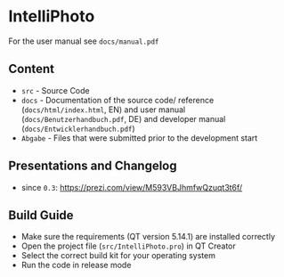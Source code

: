 # IntelliPhoto

For the user manual see `docs/manual.pdf`

## Content

- `src` - Source Code
- `docs` - Documentation of the source code/ reference (`docs/html/index.html`, EN) and user manual (`docs/Benutzerhandbuch.pdf`, DE) and developer manual (`docs/Entwicklerhandbuch.pdf`)
- `Abgabe` - Files that were submitted prior to the development start

## Presentations and Changelog

- since `0.3`: https://prezi.com/view/M593VBJhmfwQzuqt3t6f/

## Build Guide

- Make sure the requirements (QT version 5.14.1) are installed correctly
- Open the project file (`src/IntelliPhoto.pro`) in QT Creator
- Select the correct build kit for your operating system
- Run the code in release mode

